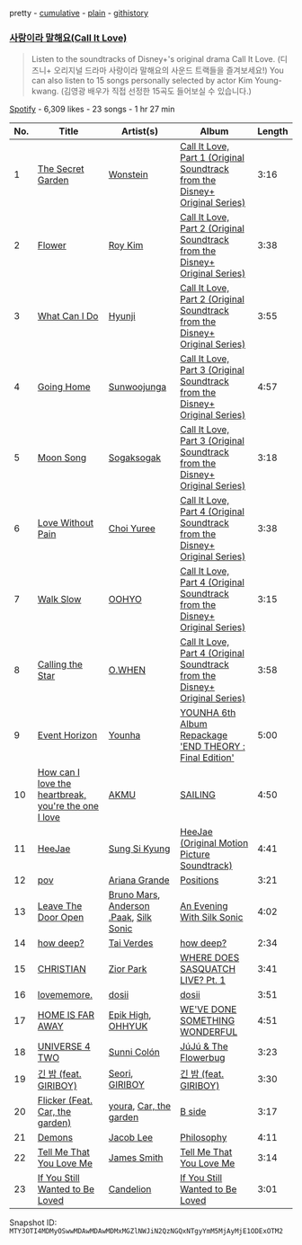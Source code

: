 pretty - [cumulative](/playlists/cumulative/37i9dQZF1DWYJer66eoqCP.md) - [plain](/playlists/plain/37i9dQZF1DWYJer66eoqCP) - [githistory](https://github.githistory.xyz/mackorone/spotify-playlist-archive/blob/main/playlists/plain/37i9dQZF1DWYJer66eoqCP)

### [사랑이라 말해요\(Call It Love\)](https://open.spotify.com/playlist/37i9dQZF1DWYJer66eoqCP)

> Listen to the soundtracks of Disney+'s original drama Call It Love\. \(디즈니+ 오리지널 드라마 사랑이라 말해요의 사운드 트랙들을 즐겨보세요!\) You can also listen to 15 songs personally selected by actor Kim Young\-kwang\. \(김영광 배우가 직접 선정한 15곡도 들어보실 수 있습니다.\)

[Spotify](https://open.spotify.com/user/spotify) - 6,309 likes - 23 songs - 1 hr 27 min

| No. | Title | Artist(s) | Album | Length |
|---|---|---|---|---|
| 1 | [The Secret Garden](https://open.spotify.com/track/2ykHau3Xffgjhm9zmKBILS) | [Wonstein](https://open.spotify.com/artist/5o615XColiSVMPDWlslKSk) | [Call It Love, Part 1 \(Original Soundtrack from the Disney+ Original Series\)](https://open.spotify.com/album/3mLDrNtCsnapPkEqexs2pz) | 3:16 |
| 2 | [Flower](https://open.spotify.com/track/5lTjMLVQbceA8dOa7z1gvT) | [Roy Kim](https://open.spotify.com/artist/3ErHVJMsxTq2lLSmnONBm9) | [Call It Love, Part 2 \(Original Soundtrack from the Disney+ Original Series\)](https://open.spotify.com/album/3By4oNGxWYD3dQKmaaGLef) | 3:38 |
| 3 | [What Can I Do](https://open.spotify.com/track/5dfhtNngJw3RT9SGJpvRrS) | [Hyunji](https://open.spotify.com/artist/29F389PdjBjNMGoTti1GxX) | [Call It Love, Part 2 \(Original Soundtrack from the Disney+ Original Series\)](https://open.spotify.com/album/3By4oNGxWYD3dQKmaaGLef) | 3:55 |
| 4 | [Going Home](https://open.spotify.com/track/4tHETrzVBsR50PKRmw9yZA) | [Sunwoojunga](https://open.spotify.com/artist/04L3elxyr0XFua2Ek3domW) | [Call It Love, Part 3 \(Original Soundtrack from the Disney+ Original Series\)](https://open.spotify.com/album/6nymfoD8cwhnm1jMkuHvI2) | 4:57 |
| 5 | [Moon Song](https://open.spotify.com/track/30B8ilL5WhF2bsUjIEu5lM) | [Sogaksogak](https://open.spotify.com/artist/4ErSSLqJ6lBxlgzBrkjubZ) | [Call It Love, Part 3 \(Original Soundtrack from the Disney+ Original Series\)](https://open.spotify.com/album/6nymfoD8cwhnm1jMkuHvI2) | 3:18 |
| 6 | [Love Without Pain](https://open.spotify.com/track/114JstNdrTd5rsVce9lrpQ) | [Choi Yuree](https://open.spotify.com/artist/6qvVoPGEqNCyYSjYCgfV1v) | [Call It Love, Part 4 \(Original Soundtrack from the Disney+ Original Series\)](https://open.spotify.com/album/1bRYXvLc2G48EXhCxwxfyp) | 3:38 |
| 7 | [Walk Slow](https://open.spotify.com/track/41dN9FUiIDhMpc0waRUfSb) | [OOHYO](https://open.spotify.com/artist/50Zu2bK9y5UAtD0jcqk5VX) | [Call It Love, Part 4 \(Original Soundtrack from the Disney+ Original Series\)](https://open.spotify.com/album/1bRYXvLc2G48EXhCxwxfyp) | 3:15 |
| 8 | [Calling the Star](https://open.spotify.com/track/5zxqCejnJChTtrnut3FnPl) | [O.WHEN](https://open.spotify.com/artist/7f5OHScUwC0ZKZzma5mMxq) | [Call It Love, Part 4 \(Original Soundtrack from the Disney+ Original Series\)](https://open.spotify.com/album/1bRYXvLc2G48EXhCxwxfyp) | 3:58 |
| 9 | [Event Horizon](https://open.spotify.com/track/6RBziRcDeiho3iTPdtEeg9) | [Younha](https://open.spotify.com/artist/6GwM5CHqhWXzG3l5kzRSAS) | [YOUNHA 6th Album Repackage 'END THEORY : Final Edition'](https://open.spotify.com/album/63mur6I6yCG9cOxOst3i7c) | 5:00 |
| 10 | [How can I love the heartbreak, you're the one I love](https://open.spotify.com/track/0hqj5JBnFt1BHEz2UCFwrl) | [AKMU](https://open.spotify.com/artist/6OwKE9Ez6ALxpTaKcT5ayv) | [SAILING](https://open.spotify.com/album/7C0Ci0alKWwwXPIFYEdVcn) | 4:50 |
| 11 | [HeeJae](https://open.spotify.com/track/10PzmnIzAwd4vRRDUamEwr) | [Sung Si Kyung](https://open.spotify.com/artist/7jFUYMpMUBDL4JQtMZ5ilc) | [HeeJae \(Original Motion Picture Soundtrack\)](https://open.spotify.com/album/4wqchZ5AFWr6akPCH6h74O) | 4:41 |
| 12 | [pov](https://open.spotify.com/track/3UoULw70kMsiVXxW0L3A33) | [Ariana Grande](https://open.spotify.com/artist/66CXWjxzNUsdJxJ2JdwvnR) | [Positions](https://open.spotify.com/album/3euz4vS7ezKGnNSwgyvKcd) | 3:21 |
| 13 | [Leave The Door Open](https://open.spotify.com/track/02VBYrHfVwfEWXk5DXyf0T) | [Bruno Mars](https://open.spotify.com/artist/0du5cEVh5yTK9QJze8zA0C), [Anderson .Paak](https://open.spotify.com/artist/3jK9MiCrA42lLAdMGUZpwa), [Silk Sonic](https://open.spotify.com/artist/6PvvGcCY2XtUcSRld1Wilr) | [An Evening With Silk Sonic](https://open.spotify.com/album/1YgekJJTEueWDaMr7BYqPk) | 4:02 |
| 14 | [how deep?](https://open.spotify.com/track/0VcWp30A3hSJrPjdDEHeNE) | [Tai Verdes](https://open.spotify.com/artist/2kCO8LXN1usaOPL3iEE28I) | [how deep?](https://open.spotify.com/album/4vaxABro6oVySHD5okB7QE) | 2:34 |
| 15 | [CHRISTIAN](https://open.spotify.com/track/1FBdX6uTlbunrv0bu3tFnF) | [Zior Park](https://open.spotify.com/artist/4gkSpcyfxtm5OFoZCYWTeD) | [WHERE DOES SASQUATCH LIVE? Pt\. 1](https://open.spotify.com/album/2TUaUffgOaezf2b52HTTWE) | 3:41 |
| 16 | [lovememore.](https://open.spotify.com/track/0P9XwjnnIPQFTwdqvu01Mf) | [dosii](https://open.spotify.com/artist/41lcf5k3PkUdxupYLkcjCd) | [dosii](https://open.spotify.com/album/0nrhKqYSxc2gwoMFzTckU6) | 3:51 |
| 17 | [HOME IS FAR AWAY](https://open.spotify.com/track/7zyEA6ntsqPH7sLc1YYK26) | [Epik High](https://open.spotify.com/artist/5snNHNlYT2UrtZo5HCJkiw), [OHHYUK](https://open.spotify.com/artist/68TCVp5t1Dxi2TvNuYoYK0) | [WE'VE DONE SOMETHING WONDERFUL](https://open.spotify.com/album/7tvK9KQebPOhD9baTlIrVu) | 4:51 |
| 18 | [UNIVERSE 4 TWO](https://open.spotify.com/track/7JwZb4dbB6GSsbUodjWaVX) | [Sunni Colón](https://open.spotify.com/artist/4tRZRfhgfLEIUI9mw9Njy2) | [JúJú & The Flowerbug](https://open.spotify.com/album/2PXP673QHx50WTC2Tu7KPF) | 3:23 |
| 19 | [긴 밤 \(feat\. GIRIBOY\)](https://open.spotify.com/track/5YAO57ujV1cs5eubzyOL1E) | [Seori](https://open.spotify.com/artist/2bWTIIQP9zaVc55RaMGu7e), [GIRIBOY](https://open.spotify.com/artist/2MtHuR0W2idZdF7x4wddqq) | [긴 밤 \(feat\. GIRIBOY\)](https://open.spotify.com/album/3AuhCLxpvg4gWl2Oi8D043) | 3:30 |
| 20 | [Flicker \(Feat\. Car, the garden\)](https://open.spotify.com/track/1llrs3s4loOC4eMaV1yc1x) | [youra](https://open.spotify.com/artist/5q9adPv91NFr8q2ZcKmX0V), [Car, the garden](https://open.spotify.com/artist/7c1HgFDe8ogy5NOZ1ANCJQ) | [B side](https://open.spotify.com/album/7sEUUITszL8AQptgMEUrkz) | 3:17 |
| 21 | [Demons](https://open.spotify.com/track/4IKjtbwsBujMWiOgvvT1oQ) | [Jacob Lee](https://open.spotify.com/artist/4xPR9p75zzDlisJvvhEYl2) | [Philosophy](https://open.spotify.com/album/1iOMcI8A0HvLrL2t98zUZx) | 4:11 |
| 22 | [Tell Me That You Love Me](https://open.spotify.com/track/2wHA4yJKT8TJhGz20QxUqX) | [James Smith](https://open.spotify.com/artist/543ccHFPnZfJMD8tRGPtu7) | [Tell Me That You Love Me](https://open.spotify.com/album/4oWsCEo45zfCdw8piPQUYm) | 3:14 |
| 23 | [If You Still Wanted to Be Loved](https://open.spotify.com/track/6aCBO28IURluAFDCvIAFtY) | [Candelion](https://open.spotify.com/artist/3Qq7KInk9dmtAMzajwdPDG) | [If You Still Wanted to Be Loved](https://open.spotify.com/album/6BVQYVkF35Tk93rYX8mefs) | 3:01 |

Snapshot ID: `MTY3OTI4MDMyOSwwMDAwMDAwMDMxMGZlNWJiN2QzNGQxNTgyYmM5MjAyMjE1ODExOTM2`

